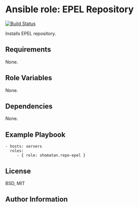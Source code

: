 Ansible role: EPEL Repository
=========


[![Build Status](https://travis-ci.org/shomatan/ansible-nginx.svg?branch=master)](https://travis-ci.org/shomatan/ansible-epel)

Installs EPEL repository.

Requirements
------------

None.

Role Variables
--------------

None.

Dependencies
------------

None.

Example Playbook
----------------

    - hosts: servers
      roles:
         - { role: shomatan.repo-epel }

License
-------

BSD, MIT

Author Information
------------------
